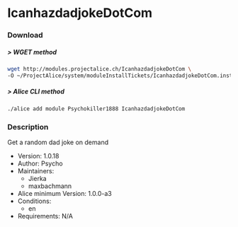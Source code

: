 # IcanhazdadjokeDotCom

### Download

##### > WGET method
```bash
wget http://modules.projectalice.ch/IcanhazdadjokeDotCom \
-O ~/ProjectAlice/system/moduleInstallTickets/IcanhazdadjokeDotCom.install
```

##### > Alice CLI method
```bash
./alice add module Psychokiller1888 IcanhazdadjokeDotCom
```

### Description
Get a random dad joke on demand

- Version: 1.0.18
- Author: Psycho
- Maintainers:
  - Jierka
  - maxbachmann
- Alice minimum Version: 1.0.0-a3
- Conditions:
  - en
- Requirements: N/A
